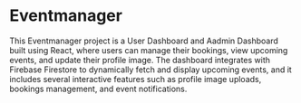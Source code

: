 # Eventmanager
 This Eventmanager project is a User Dashboard and Aadmin Dashboard built using React, where users can manage their bookings, view upcoming events, and update their profile image. The dashboard integrates with Firebase Firestore to dynamically fetch and display upcoming events, and it includes several interactive features such as profile image uploads, bookings management, and event notifications.
